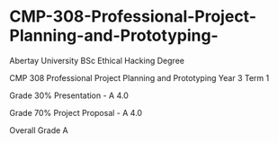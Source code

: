 # CMP-308-Professional-Project-Planning-and-Prototyping-
Abertay University BSc Ethical Hacking Degree

CMP 308 Professional Project Planning and Prototyping Year 3 Term 1 

Grade 30% Presentation - A 4.0

Grade 70% Project Proposal - A 4.0 

Overall Grade 
A 
